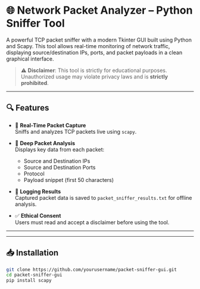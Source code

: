 # 🌐 Network Packet Analyzer – Python Sniffer Tool

A powerful TCP packet sniffer with a modern Tkinter GUI built using Python and Scapy. This tool allows real-time monitoring of network traffic, displaying source/destination IPs, ports, and packet payloads in a clean graphical interface.



> ⚠️ **Disclaimer**: This tool is strictly for educational purposes. Unauthorized usage may violate privacy laws and is **strictly prohibited**.

---

## 🔍 Features

- 📡 **Real-Time Packet Capture**  
  Sniffs and analyzes TCP packets live using `scapy`.

- 🧠 **Deep Packet Analysis**  
  Displays key data from each packet:
  - Source and Destination IPs
  - Source and Destination Ports
  - Protocol
  - Payload snippet (first 50 characters)

- 📁 **Logging Results**  
  Captured packet data is saved to `packet_sniffer_results.txt` for offline analysis.

- ✅ **Ethical Consent**  
  Users must read and accept a disclaimer before using the tool.

---

---

## 📥 Installation

```bash
git clone https://github.com/yourusername/packet-sniffer-gui.git
cd packet-sniffer-gui
pip install scapy

